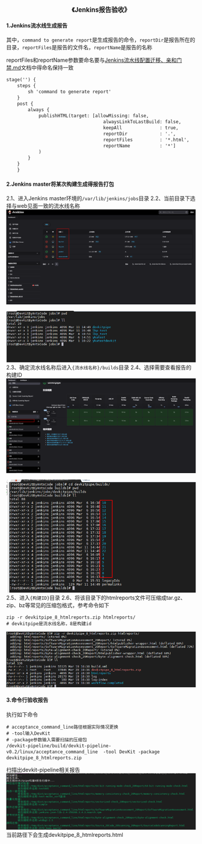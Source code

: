<center><big><b>《Jenkins报告验收》</b></big></center>

#### 1.Jenkins流水线生成报告
其中，`command to generate report`是生成报告的命令，`reportDir`是报告所在的目录，`reportFiles`是报告的文件名，`reportName`是报告的名称

reportFiles和reportName参数要命名要与[Jenkins流水线配置迁移、亲和门禁.md](https://gitee.com/openeuler/devkit-pipeline/blob/master/document/Jenkins安装部署/Jenkins流水线配置迁移、亲和门禁.md)文档中得命名保持一致

```
stage('') {
    steps {
        sh 'command to generate report'
    }
    post {
        always {
            publishHTML(target: [allowMissing: false,
                                    alwaysLinkToLastBuild: false,
                                    keepAll              : true,
                                    reportDir            : '.',
                                    reportFiles          : '*.html',
                                    reportName           : '*']
            )
        }
    }
    }
```
#### 2.Jenkins master将某次构建生成得报告打包
2.1、进入Jenkins master环境的`/var/lib/jenkins/jobs`目录
2.2、当前目录下选择与web见面一致的流水线名称
![](./Jenkins.assets/打包001.PNG)

![](./Jenkins.assets/打包002.PNG)
2.3、确定流水线名称后进入`{流水线名称}/builds`目录
2.4、选择需要查看报告的构建ID
![](./Jenkins.assets/打包003.PNG)

![](./Jenkins.assets/打包004.PNG)
2.5、进入`{构建ID}`目录
2.6、将该目录下的htmlreports文件可压缩成tar.gz、zip、bz等常见的压缩包格式，参考命令如下

```
zip -r devkitpipe_8_htmlreports.zip htmlreports/ 
# devkitpipe是流水线名称，8是构建id
``` 

![](./Jenkins.assets/打包008.PNG)

#### 3.命令行验收报告
执行如下命令

```
# acceptance_command_line路径根据实际情况更换
# -tool输入DevKit 
# -package参数输入需要扫描的压缩包
/devkit-pipeline/build/devkit-pipeline-v0.2/linux/acceptance_command_line  -tool DevKit -package devkitpipe_8_htmlreports.zip 
```
扫描出devkit-pipeline相关报告
![](./Jenkins.assets/打包009.PNG)
当前路径下会生成devkitpipe_8_htmlreports.html